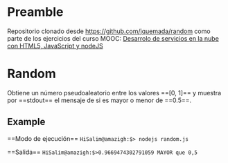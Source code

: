 # Preamble
Repositorio clonado desde https://github.com/jquemada/random como parte de los ejercicios del curso MOOC: [Desarrolo de servicios en la nube con HTML5, JavaScript y nodeJS](https://www.miriadax.net/web/javascript-node-js)

# Random
Obtiene un número pseudoaleatorio entre los valores ==[0, 1]==
y muestra por ==stdout== el mensaje de si es mayor o menor de ==0.5==.

## Example
==Modo de ejecución==
`HiSalim@amazigh:$> nodejs random.js`

==Salida==
`HiSalim@amazigh:$>0.9669474302791059 MAYOR que 0,5
`